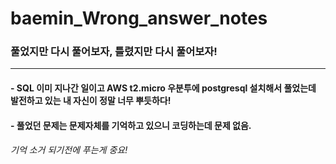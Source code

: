# baemin_Wrong_answer_notes
### 풀었지만 다시 풀어보자, 틀렸지만 다시 풀어보자!
* * *

#### - SQL 이미 지나간 일이고 AWS t2.micro 우분투에 postgresql 설치해서 풀었는데 발전하고 있는 내 자신이 정말 너무 뿌듯하다!

#### - 풀었던 문제는 문제자체를 기억하고 있으니 코딩하는데 문제 없음.
###### 기억 소거 되기전에 푸는게 중요!
